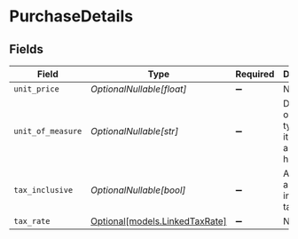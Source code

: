 # PurchaseDetails


## Fields

| Field                                                           | Type                                                            | Required                                                        | Description                                                     | Example                                                         |
| --------------------------------------------------------------- | --------------------------------------------------------------- | --------------------------------------------------------------- | --------------------------------------------------------------- | --------------------------------------------------------------- |
| `unit_price`                                                    | *OptionalNullable[float]*                                       | :heavy_minus_sign:                                              | N/A                                                             | 27500.5                                                         |
| `unit_of_measure`                                               | *OptionalNullable[str]*                                         | :heavy_minus_sign:                                              | Description of the unit type the item is sold as, ie: kg, hour. | pc.                                                             |
| `tax_inclusive`                                                 | *OptionalNullable[bool]*                                        | :heavy_minus_sign:                                              | Amounts are including tax                                       | true                                                            |
| `tax_rate`                                                      | [Optional[models.LinkedTaxRate]](../models/linkedtaxrate.md)    | :heavy_minus_sign:                                              | N/A                                                             |                                                                 |